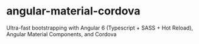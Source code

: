 # angular-material-cordova

Ultra-fast bootstrapping with Angular 6 (Typescript + SASS + Hot Reload), Angular Material Components, and Cordova
